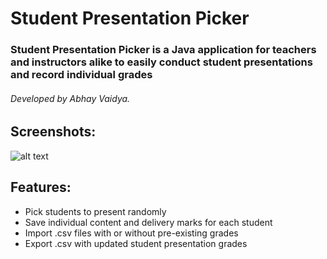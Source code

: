 # Student Presentation Picker
### Student Presentation Picker is a Java application for teachers and instructors alike to easily conduct student presentations and record individual grades
###### Developed by Abhay Vaidya.

## Screenshots:
![alt text](http://i.imgur.com/fBCpXFT.png "Screenshots")

## Features:
<ul>
  <li>Pick students to present randomly</li>
  <li>Save individual content and delivery marks for each student</li>
  <li>Import .csv files with or without pre-existing grades</li>
  <li>Export .csv with updated student presentation grades</li>
</ul>
